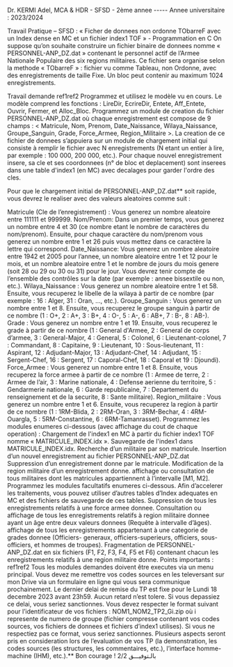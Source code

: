Dr. KERMI Adel, MCA & HDR - SFSD - 2ème annee ----- Annee universitaire : 2023/2024 

Travail Pratique – SFSD : « Ficher de donnees non ordonne TObarreF avec un
Index dense en MC et un fichier index1 TOF » - Programmation en C
On suppose qu’on souhaite construire un fichier binaire de donnees nomme « PERSONNEL-ANP_DZ.dat » contenant le personnel actif de l’Armee Nationale Populaire des six regions militaires. Ce fichier sera organise selon la methode « TObarreF » : fichier vu comme Tableau, non Ordonne, avec des enregistrements de taille Fixe. Un bloc peut contenir au maximum 1024 enregistrements.

Travail demande ref1ref2
Programmez et utilisez le modèle vu en cours. Le modèle comprend les fonctions : LireDir, EcrireDir, Entete, Aff_Entete, Ouvrir, Fermer, et Alloc_Bloc.
Programmez un module de creation du fichier PERSONNEL-ANP_DZ.dat où chaque enregistrement est compose de 9 champs : < Matricule, Nom, Prenom, Date_Naissance, Wilaya_Naissance, Groupe_Sanguin, Grade, Force_Armee, Region_Militaire >. La creation de ce fichier de donnees s’appuiera sur un module de chargement initial qui consiste à remplir le fichier avec N enregistrements (N etant un entier à lire, par exemple : 100 000, 200 000, etc.).
Pour chaque nouvel enregistrement insere, sa cle et ses coordonnees (n° de bloc et deplacement) sont inserees dans une table d'index1 (en MC) avec decalages pour garder l'ordre des cles.

Pour que le chargement initial de PERSONNEL-ANP_DZ.dat** soit rapide, vous devrez le realiser avec des valeurs aleatoires comme suit :

Matricule (Cle de l’enregistrement) : Vous generez un nombre aleatoire entre 111111 et 999999.
Nom/Prenom: Dans un premier temps, vous generez un nombre entre 4 et 30 (ce nombre etant le nombre de caractères du nom/prenom). Ensuite, pour chaque caractère du nom/prenom vous generez un nombre entre 1 et 26 puis vous mettez dans ce caractère la lettre qui correspond.
Date_Naissance: Vous generez un nombre aleatoire entre 1942 et 2005 pour l’annee, un nombre aleatoire entre 1 et 12 pour le mois, et un nombre aleatoire entre 1 et le nombre de jours du mois genere (soit 28 ou 29 ou 30 ou 31) pour le jour. Vous devrez tenir compte de l’ensemble des contrôles sur la date (par exemple : annee bissextile ou non, etc.).
Wilaya_Naissance : Vous generez un nombre aleatoire entre 1 et 58. Ensuite, vous recuperez le libelle de la wilaya à partir de ce nombre (par exemple : 16 : Alger, 31 : Oran, …, etc.).
Groupe_Sanguin : Vous generez un nombre entre 1 et 8. Ensuite, vous recuperez le groupe sanguin à partir de ce nombre (1 : O+, 2 : A+, 3 : B+, 4 : O-, 5 : A-, 6 : AB+, 7 : B-, 8 : AB-).
Grade : Vous generez un nombre entre 1 et 19. Ensuite, vous recuperez le grade à partir de ce nombre (1 : General d'Armee, 2 : General de corps d’armee, 3 : General-Major, 4 : General, 5 : Colonel, 6 : Lieutenant-colonel, 7 : Commandant, 8 : Capitaine, 9 : Lieutenant, 10 : Sous-lieutenant, 11 : Aspirant, 12 : Adjudant-Major, 13 : Adjudant-Chef, 14 : Adjudant, 15 : Sergent-Chef, 16 : Sergent, 17 : Caporal-Chef, 18 : Caporal et 19 : Djoundi).
Force_Armee : Vous generez un nombre entre 1 et 8. Ensuite, vous recuperez la force armee à partir de ce nombre (1 : Armee de terre, 2 : Armee de l’air, 3 : Marine nationale, 4 : Defense aerienne du territoire, 5 : Gendarmerie nationale, 6 : Garde republicaine, 7 : Departement du renseignement et de la securite, 8 : Sante militaire).
Region_militaire : Vous generez un nombre entre 1 et 6. Ensuite, vous recuperez la region à partir de ce nombre (1 : 1RM-Blida, 2 : 2RM-Oran, 3 : 3RM-Bechar, 4 : 4RM-Ouargla, 5 : 5RM-Constantine, 6 : 6RM-Tamanrasset).
Programmez les modules enumeres ci-dessous (avec affichage du cout de chaque operation) : 
Chargement de l'index1 en MC à partir du fichier index1 TOF nomme « MATRICULE_INDEX.idx ». 
Sauvegarde de l'index1 dans MATRICULE_INDEX.idx.
Recherche d’un militaire par son matricule.
Insertion d’un nouvel enregistrement au fichier PERSONNEL-ANP_DZ.dat
Suppression d’un enregistrement donne par le matricule.
Modification de la region militaire d’un enregistrement donne.
affichage ou consultation de tous militaires dont les matricules appartiennent à l’intervalle [M1, M2].
Programmez les modules facultatifs enumeres ci-dessous. Afin d’accelerer les traitements, vous pouvez utiliser d’autres tables d’Index adequates en MC et des fichiers de sauvegarde de ces tables.
Suppression de tous les enregistrements relatifs à une force armee donnee.
Consultation ou affichage de tous les enregistrements relatifs à region militaire donnee ayant un âge entre deux valeurs donnees (Requête à intervalle d’âges).
affichage de tous les enregistrements appartenant à une categorie de grades donnee (Officiers- generaux, officiers-superieurs, officiers, sous-officiers, et hommes de troupes).
Fragmentation de PERSONNEL-ANP_DZ.dat en six fichiers (F1, F2, F3, F4, F5 et F6) contenant chacun les enregistrements relatifs à une region militaire donne.
Points importants : ref1ref2
Tous les modules demandes doivent être executes via un menu principal.
Vous devez me remettre vos codes sources en les televersant sur mon Drive via un formulaire en ligne qui vous sera communique prochainement. Le dernier delai de remise du TP est fixe pour le Lundi 18 decembre 2023 avant 23h59. Aucun retard n’est tolere. Si vous depassiez ce delai, vous seriez sanctionnes.
Vous devez respecter le format suivant pour l’identificateur de vos fichiers : NOM1_NOM2_TP2_Gi.zip où i represente de numero de groupe (fichier compresse contenant vos codes sources, vos fichiers de donnees et fichiers d’index1 utilises). Si vous ne respectiez pas ce format, vous seriez sanctionnes.
Plusieurs aspects seront pris en consideration lors de l’evaluation de vos TP (la demonstration, les codes sources (les structures, les commentaires, etc.), l’interface homme-machine (IHM), etc.).**
Bon courage ! بالـتوفيـــق
2/2 
